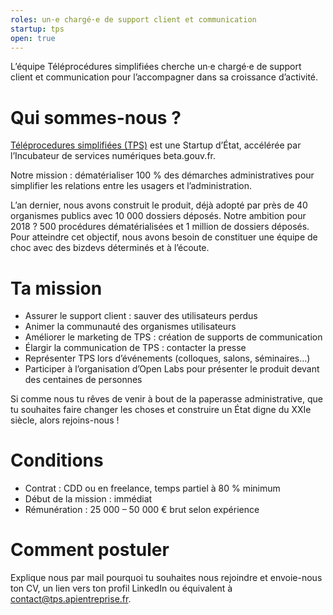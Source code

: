 ```yaml
---
roles: un·e chargé·e de support client et communication
startup: tps
open: true
---
```


L’équipe Téléprocédures simplifiées cherche un·e chargé·e de support client et communication pour l’accompagner dans sa croissance d’activité.

<!--more-->

# Qui sommes-nous ?

[Téléprocedures simplifiées (TPS)](https://tps.apientreprise.fr/) est une Startup d’État, accélérée par l’Incubateur de services numériques beta.gouv.fr.

Notre mission : dématérialiser 100 % des démarches administratives pour simplifier les relations entre les usagers et l’administration.

L’an dernier, nous avons construit le produit, déjà adopté par près de 40 organismes publics avec 10 000 dossiers déposés. Notre ambition pour 2018 ? 500 procédures dématérialisées et 1 million de dossiers déposés. Pour atteindre cet objectif, nous avons besoin de constituer une équipe de choc avec des bizdevs déterminés et à l’écoute.

# Ta mission

* Assurer le support client : sauver des utilisateurs perdus
* Animer la communauté des organismes utilisateurs
* Améliorer le marketing de TPS : création de supports de communication
* Élargir la communication de TPS : contacter la presse
* Représenter TPS lors d’événements (colloques, salons, séminaires…)
* Participer à l’organisation d’Open Labs pour présenter le produit devant des centaines de personnes

Si comme nous tu rêves de venir à bout de la paperasse administrative, que tu souhaites faire changer les choses et construire un État digne du XXIe siècle, alors rejoins-nous !

# Conditions

* Contrat : CDD ou en freelance, temps partiel à 80 % minimum
* Début de la mission : immédiat
* Rémunération : 25 000 – 50 000 € brut selon expérience

# Comment postuler

Explique nous par mail pourquoi tu souhaites nous rejoindre et envoie-nous ton CV, un lien vers ton profil LinkedIn ou équivalent à [contact@tps.apientreprise.fr](mailto:contact@tps.apientreprise.fr).
